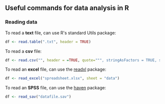 ## Useful commands for data analysis in R

### Reading data 
To read a **text** file, can use R's standard Utils package:
```r
df <- read.table(".txt", header = TRUE)
```

To read a **csv** file:
```r
df <- read.csv("", header = =TRUE, quote=""", stringAsFactors = TRUE, strip.white = TRUE)
```

To read an **excel** file, can use the [readxl](https://readxl.tidyverse.org/) package:
```r
df <- read_excel("spreadsheet.xlsx", sheet = "data")
```

To read an **SPSS** file, can use the [haven](https://www.rdocumentation.org/packages/haven/versions/1.1.2) package: 
```r
df <- read_sav("datafile.sav")
```

